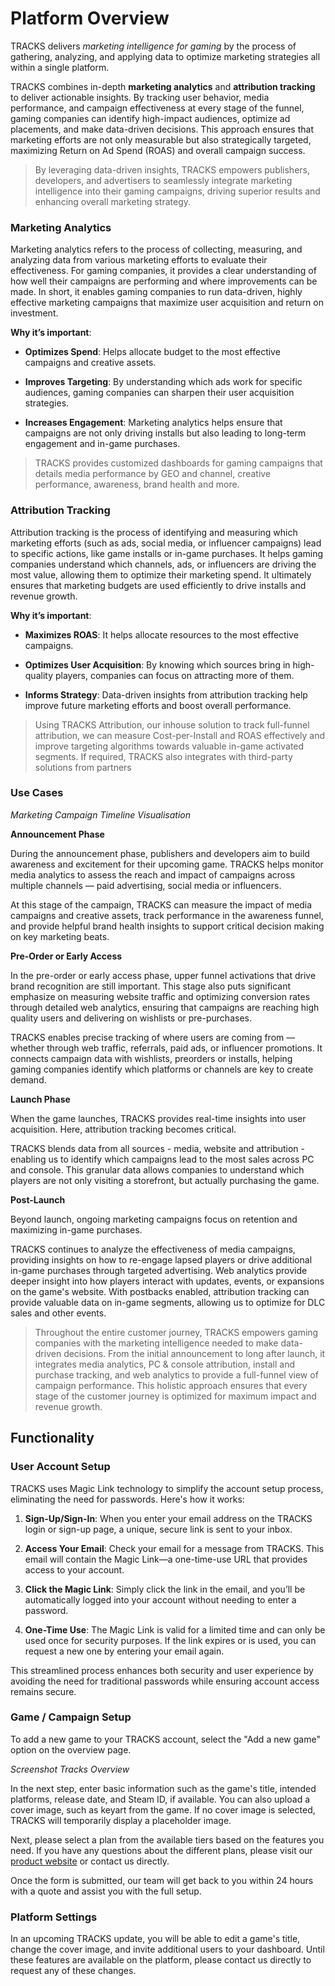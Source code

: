 # Platform Overview

TRACKS delivers *marketing intelligence for gaming* by the process of gathering, analyzing, and applying data to optimize marketing strategies all within a single platform.

TRACKS combines in-depth **marketing analytics** and **attribution tracking** to deliver actionable insights. By tracking user behavior, media performance, and campaign effectiveness at every stage of the funnel, gaming companies can identify high-impact audiences, optimize ad placements, and make data-driven decisions. This approach ensures that marketing efforts are not only measurable but also strategically targeted, maximizing Return on Ad Spend (ROAS) and overall campaign success. 

> By leveraging data-driven insights, TRACKS empowers publishers, developers, and advertisers to seamlessly integrate marketing intelligence into their gaming campaigns, driving superior results and enhancing overall marketing strategy.

### Marketing Analytics

Marketing analytics refers to the process of collecting, measuring, and analyzing data from various marketing efforts to evaluate their effectiveness. For gaming companies, it provides a clear understanding of how well their campaigns are performing and where improvements can be made. In short, it enables gaming companies to run data-driven, highly effective marketing campaigns that maximize user acquisition and return on investment.

**Why it’s important**:

- **Optimizes Spend**: Helps allocate budget to the most effective campaigns and creative assets.

- **Improves Targeting**: By understanding which ads work for specific audiences, gaming companies can sharpen their user acquisition strategies.

- **Increases Engagement**: Marketing analytics helps ensure that campaigns are not only driving installs but also leading to long-term engagement and in-game purchases. 

> TRACKS provides customized dashboards for gaming campaigns that details media performance by GEO and channel, creative performance, awareness, brand health and more.

### Attribution Tracking

Attribution tracking is the process of identifying and measuring which marketing efforts (such as ads, social media, or influencer campaigns) lead to specific actions, like game installs or in-game purchases. It helps gaming companies understand which channels, ads, or influencers are driving the most value, allowing them to optimize their marketing spend. It ultimately ensures that marketing budgets are used efficiently to drive installs and revenue growth.

**Why it’s important**:

- **Maximizes ROAS**: It helps allocate resources to the most effective campaigns.

- **Optimizes User Acquisition**: By knowing which sources bring in high-quality players, companies can focus on attracting more of them.

- **Informs Strategy**: Data-driven insights from attribution tracking help improve future marketing efforts and boost overall performance. 

> Using TRACKS Attribution, our inhouse solution to track full-funnel attribution, we can measure Cost-per-Install and ROAS effectively and improve targeting algorithms towards valuable in-game activated segments. If required, TRACKS also integrates with third-party solutions from partners 

### Use Cases

*Marketing Campaign Timeline Visualisation* 

**Announcement Phase**  

During the announcement phase, publishers and developers aim to build awareness and excitement for their upcoming game. TRACKS helps monitor media analytics to assess the reach and impact of campaigns across multiple channels — paid advertising, social media or influencers.

At this stage of the campaign, TRACKS can measure the impact of media campaigns and creative assets, track performance in the awareness funnel, and provide helpful brand health insights to support critical decision making on key marketing beats.

**Pre-Order or Early Access**  

In the pre-order or early access phase, upper funnel activations that drive brand recognition are still important. This stage also puts significant emphasize on measuring website traffic and optimizing conversion rates through detailed web analytics, ensuring that campaigns are reaching high quality users and delivering on wishlists or pre-purchases.

TRACKS enables precise tracking of where users are coming from — whether through web traffic, referrals, paid ads, or influencer promotions. It connects campaign data with wishlists, preorders or installs, helping gaming companies identify which platforms or channels are key to create demand. 

**Launch Phase**  

When the game launches, TRACKS provides real-time insights into user acquisition. Here, attribution tracking becomes critical.

TRACKS blends data from all sources - media, website and attribution - enabling us to identify which campaigns lead to the most sales across PC and console. This granular data allows companies to understand which players are not only visiting a storefront, but actually purchasing the game.

**Post-Launch**  

Beyond launch, ongoing marketing campaigns focus on retention and maximizing in-game purchases. 

TRACKS continues to analyze the effectiveness of media campaigns, providing insights on how to re-engage lapsed players or drive additional in-game purchases through targeted advertising. Web analytics provide deeper insight into how players interact with updates, events, or expansions on the game's website. With postbacks enabled, attribution tracking can provide valuable data on in-game segments, allowing us to optimize for DLC sales and other events.

> Throughout the entire customer journey, TRACKS empowers gaming companies with the marketing intelligence needed to make data-driven decisions. From the initial announcement to long after launch, it integrates media analytics, PC & console attribution, install and purchase tracking, and web analytics to provide a full-funnel view of campaign performance. This holistic approach ensures that every stage of the customer journey is optimized for maximum impact and revenue growth.

## Functionality

### User Account Setup 

TRACKS uses Magic Link technology to simplify the account setup process, eliminating the need for passwords. Here's how it works:

1. **Sign-Up/Sign-In**: When you enter your email address on the TRACKS login or sign-up page, a unique, secure link is sent to your inbox.
   
2. **Access Your Email**: Check your email for a message from TRACKS. This email will contain the Magic Link—a one-time-use URL that provides access to your account.

3. **Click the Magic Link**: Simply click the link in the email, and you’ll be automatically logged into your account without needing to enter a password.

4. **One-Time Use**: The Magic Link is valid for a limited time and can only be used once for security purposes. If the link expires or is used, you can request a new one by entering your email again.

This streamlined process enhances both security and user experience by avoiding the need for traditional passwords while ensuring account access remains secure.

### Game / Campaign Setup

To add a new game to your TRACKS account, select the "Add a new game" option on the overview page.
 
*Screenshot Tracks Overview*  

In the next step, enter basic information such as the game's title, intended platforms, release date, and Steam ID, if available. You can also upload a cover image, such as keyart from the game. If no cover image is selected, TRACKS will temporarily display a placeholder image.

Next, please select a plan from the available tiers based on the features you need. If you have any questions about the different plans, please visit our [product website](https://secondstage.io/tracks/) or contact us directly.

Once the form is submitted, our team will get back to you within 24 hours with a quote and assist you with the full setup.

### Platform Settings 

In an upcoming TRACKS update, you will be able to edit a game's title, change the cover image, and invite additional users to your dashboard. Until these features are available on the platform, please contact us directly to request any of these changes.

